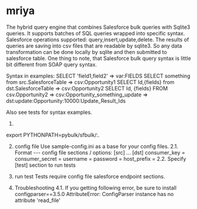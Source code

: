# mriya
The hybrid query engine that combines Salesforce bulk queries with
Sqlite3 queries. It supports batches of SQL queries wrapped into
specific syntax. Salesforce operations supported:
query,insert,update,delete. The results of queries are saving into
csv files that are readable by sqlite3. So any data transformation can
be done locally by sqlite and then submitted to salesforce table. One
thing to note, that Salesforce bulk query syntax is little bit
different from SOAP query syntax.

Syntax in examples:
SELECT 'field1,field2' => var:FIELDS
SELECT something from src.SalesforceTable => csv:Opportunity1
SELECT Id,{fields} from dst.SalesforceTable => csv:Opportunity2
SELECT Id, {fields} FROM csv.Opportunity2 => csv:Opportunity_something_update => dst:update:Opportunity:10000:Update_Result_Ids

Also see tests for syntax examples.

1. 
export PYTHONPATH=pybulk/sfbulk/:.

2. config file
Use sample-config.ini as a base for your config files.
2.1. Format
--- config file sections / options:
[src]
...
[dst]
consumer_key = 
consumer_secret = 
username = 
password = 
host_prefix = 
2.2. Specify [test] section to run tests

3. run test
Tests require config file salesforce endpoint sections.

4. Troubleshooting
4.1. If you getting following error, be sure to install configparser==3.5.0
     AttributeError: ConfigParser instance has no attribute 'read_file'
